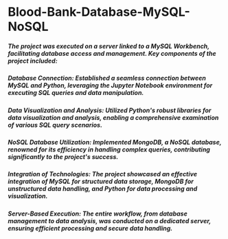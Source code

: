 # Blood-Bank-Database-MySQL-NoSQL
##### The project was executed on a server linked to a MySQL Workbench, facilitating database access and management. Key components of the project included:

#####  Database Connection: Established a seamless connection between MySQL and Python, leveraging the Jupyter Notebook environment for executing SQL queries and data manipulation.

#####  Data Visualization and Analysis: Utilized Python's robust libraries for data visualization and analysis, enabling a comprehensive examination of various SQL query scenarios.

##### NoSQL Database Utilization: Implemented MongoDB, a NoSQL database, renowned for its efficiency in handling complex queries, contributing significantly to the project's success.

##### Integration of Technologies: The project showcased an effective integration of MySQL for structured data storage, MongoDB for unstructured data handling, and Python for data processing and visualization.

##### Server-Based Execution: The entire workflow, from database management to data analysis, was conducted on a dedicated server, ensuring efficient processing and secure data handling.
